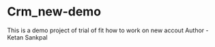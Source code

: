 # Crm_new-demo
This is a demo project of trial of fit how to work on new accout
Author - Ketan Sankpal
